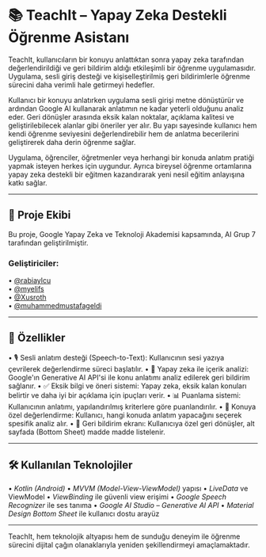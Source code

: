 # 📚 TeachIt – Yapay Zeka Destekli Öğrenme Asistanı

TeachIt, kullanıcıların bir konuyu anlattıktan sonra yapay zeka tarafından değerlendirildiği ve geri bildirim aldığı etkileşimli bir öğrenme uygulamasıdır. Uygulama, sesli giriş desteği ve kişiselleştirilmiş geri bildirimlerle öğrenme sürecini daha verimli hale getirmeyi hedefler.

Kullanıcı bir konuyu anlatırken uygulama sesli girişi metne dönüştürür ve ardından Google AI kullanarak anlatımın ne kadar yeterli olduğunu analiz eder. Geri dönüşler arasında eksik kalan noktalar, açıklama kalitesi ve geliştirilebilecek alanlar gibi öneriler yer alır. Bu yapı sayesinde kullanıcı hem kendi öğrenme seviyesini değerlendirebilir hem de anlatma becerilerini geliştirerek daha derin öğrenme sağlar.

Uygulama, öğrenciler, öğretmenler veya herhangi bir konuda anlatım pratiği yapmak isteyen herkes için uygundur. Ayrıca bireysel öğrenme ortamlarına yapay zeka destekli bir eğitmen kazandırarak yeni nesil eğitim anlayışına katkı sağlar.

---

## 👥 Proje Ekibi

Bu proje, Google Yapay Zeka ve Teknoloji Akademisi kapsamında, AI Grup 7 tarafından geliştirilmiştir.

### Geliştiriciler:

•⁠  ⁠[@rabiaylcu](https://github.com/rabiaylcu)  
•⁠  ⁠[@myelifs](https://github.com/myelifs)  
•⁠  ⁠[@Xusroth](https://github.com/Xusroth)  
•⁠  ⁠[@muhammedmustafageldi](https://github.com/muhammedmustafageldi)  

---

## 🚀 Özellikler

•⁠  ⁠🎙 Sesli anlatım desteği (Speech-to-Text): Kullanıcının sesi yazıya çevrilerek değerlendirme süreci başlatılır.
•⁠  ⁠🧠 Yapay zeka ile içerik analizi: Google'ın Generative AI API'si ile konu anlatımı analiz edilerek geri bildirim sağlanır.
•⁠  ⁠✅ Eksik bilgi ve öneri sistemi: Yapay zeka, eksik kalan konuları belirtir ve daha iyi bir açıklama için ipuçları verir.
•⁠  ⁠📊 Puanlama sistemi: Kullanıcının anlatımı, yapılandırılmış kriterlere göre puanlandırılır.
•⁠  ⁠📌 Konuya özel değerlendirme: Kullanıcı, hangi konuda anlatım yapacağını seçerek spesifik analiz alır.
•⁠  ⁠🧾 Geri bildirim ekranı: Kullanıcıya özel geri dönüşler, alt sayfada (Bottom Sheet) madde madde listelenir.

---

## 🛠 Kullanılan Teknolojiler

•⁠  ⁠*Kotlin (Android)*
•⁠  ⁠*MVVM (Model-View-ViewModel)* yapısı
•⁠  ⁠*LiveData* ve ViewModel
•⁠  ⁠*ViewBinding* ile güvenli view erişimi
•⁠  ⁠*Google Speech Recognizer* ile ses tanıma
•⁠  ⁠*Google AI Studio – Generative AI API*
•⁠  ⁠*Material Design Bottom Sheet* ile kullanıcı dostu arayüz

---

TeachIt, hem teknolojik altyapısı hem de sunduğu deneyim ile öğrenme sürecini dijital çağın olanaklarıyla yeniden şekillendirmeyi amaçlamaktadır.
